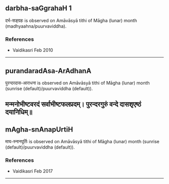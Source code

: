 ## darbha-saGgrahaH 1

दर्भ-सङ्ग्रहः is observed on Amāvāsyā tithi of Māgha (lunar) month (madhyaahna/puurvaviddha).


### References
* Vaidikasri Feb 2010

---
## purandaradAsa-ArAdhanA

पुरन्दरदास-आराधना is observed on Amāvāsyā tithi of Māgha (lunar) month (sunrise (default)/puurvaviddha (default)).



मन्मनोभीष्टवरदं सर्वाभीष्टफलप्रदम्।
पुरन्दरगुरुं वन्दे दासशृएष्ठं दयानिधिम्॥
---
## mAgha-snAnapUrtiH

माघ-स्नानपूर्तिः is observed on Amāvāsyā tithi of Māgha (lunar) month (sunrise (default)/puurvaviddha (default)).


### References
* Vaidikasri Feb 2017

---
